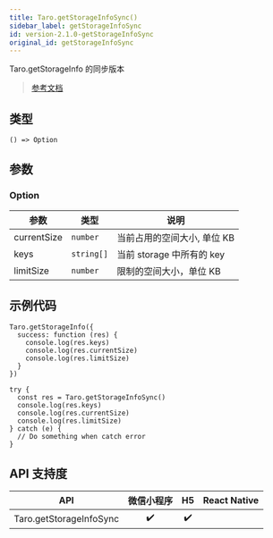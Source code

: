 ```yaml
---
title: Taro.getStorageInfoSync()
sidebar_label: getStorageInfoSync
id: version-2.1.0-getStorageInfoSync
original_id: getStorageInfoSync
---
```


Taro.getStorageInfo 的同步版本

> [参考文档](https://developers.weixin.qq.com/miniprogram/dev/api/storage/wx.getStorageInfoSync.html)

## 类型

```tsx
() => Option
```

## 参数

### Option

<table>
  <thead>
    <tr>
      <th>参数</th>
      <th>类型</th>
      <th>说明</th>
    </tr>
  </thead>
  <tbody>
    <tr>
      <td>currentSize</td>
      <td><code>number</code></td>
      <td>当前占用的空间大小, 单位 KB</td>
    </tr>
    <tr>
      <td>keys</td>
      <td><code>string[]</code></td>
      <td>当前 storage 中所有的 key</td>
    </tr>
    <tr>
      <td>limitSize</td>
      <td><code>number</code></td>
      <td>限制的空间大小，单位 KB</td>
    </tr>
  </tbody>
</table>

## 示例代码

```tsx
Taro.getStorageInfo({
  success: function (res) {
    console.log(res.keys)
    console.log(res.currentSize)
    console.log(res.limitSize)
  }
})
```

```tsx
try {
  const res = Taro.getStorageInfoSync()
  console.log(res.keys)
  console.log(res.currentSize)
  console.log(res.limitSize)
} catch (e) {
  // Do something when catch error
}
```

## API 支持度

| API | 微信小程序 | H5 | React Native |
| :---: | :---: | :---: | :---: |
| Taro.getStorageInfoSync | ✔️ | ✔️ |  |

